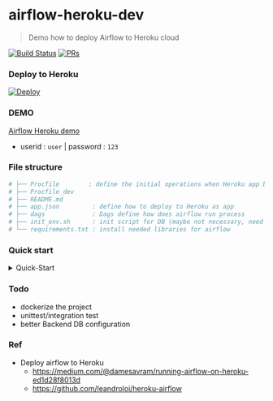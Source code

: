 # airflow-heroku-dev 
> Demo how to deploy Airflow to Heroku cloud 

[![Build Status](https://travis-ci.org/yennanliu/Xjob.svg?branch=master)](https://travis-ci.org/yennanliu/airflow-heroku-dev)
[![PRs](https://img.shields.io/badge/PRs-welcome-6574cd.svg)](https://github.com/yennanliu/airflow-heroku-dev/pulls)

### Deploy to Heroku 
[![Deploy](https://www.herokucdn.com/deploy/button.svg)](https://heroku.com/deploy?template=https://github.com/yennanliu/airflow-heroku-dev)

### DEMO 
[Airflow Heroku demo](http://airflow-heroku.herokuapp.com/)
- userid : `user` |  password : `123`


### File structure 
```bash
# ├── Procfile        : define the initial operations when Heroku app built and deployed 
# ├── Procfile_dev
# ├── README.md
# ├── app.json         : define how to deploy to Heroku as app 
# ├── dags             : Dags define how does airflow run process  
# ├── init_env.sh      : init script for DB (maybe not necessary, need to check)
# └── requirements.txt : install needed libraries for airflow 
```

### Quick start 
<details>
<summary>Quick-Start</summary>

```bash
# clone the repo
$ cd && git https://github.com/yennanliu/airflow-heroku-dev.git
$ cd && cd airflow-heroku-dev 
# create heroku project  
$ heroku create airflow-heroku 
# set up postgresql as airflow backend 
$ heroku addons:create heroku-postgresql:dev -a airflow-heroku
# show heroku config 
$ heroku config -a airflow-heroku
# heroku airflow config 
$ heroku config:set  -a airflow-heroku  AIRFLOW__CORE__SQL_ALCHEMY_CONN=<replace_with_your_postgre_DB_url>
$ heroku config:set  -a airflow-heroku  AIRFLOW__CORE__LOAD_EXAMPLES=False
# get the via AIRFLOW_FERNET_KEY 
$ python -c \"from cryptography.fernet import Fernet; print (Fernet.generate_key())\"
$ heroku config:set  -a airflow-heroku  AIRFLOW__CORE__FERNET_KEY=<your_FERNET_KEY>
$ heroku config:set -a airflow-heroku AIRFLOW__WEBSERVER__AUTHENTICATE=True
$ heroku config:set  -a airflow-heroku AIRFLOW__WEBSERVER__AUTH_BACKEND=airflow.contrib.auth.backends.password_auth
# update to git
$ git add . && git commit -m 'code update for heroku deployment'
# add remote heroku git 
$ heroku git:remote -a airflow-heroku
# deploy to heroku 
$ git push heroku master 
# track deploy log 
$ heroku logs --tail
# if everything works fine, should be able to access your app via command below
$ heroku open 
```
</details>

### Todo 
- dockerize the project 
- unittest/integration test 
- better Backend DB configuration 

### Ref 
- Deploy airflow to Heroku
	- https://medium.com/@damesavram/running-airflow-on-heroku-ed1d28f8013d
	- https://github.com/leandroloi/heroku-airflow
	